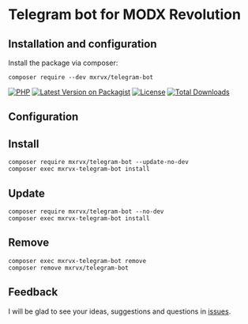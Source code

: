 # Telegram bot for MODX Revolution

## Installation and configuration

Install the package via composer:

```
composer require --dev mxrvx/telegram-bot
```
[![PHP](https://img.shields.io/packagist/php-v/mxrvx/telegram-bot.svg?style=flat-square&logo=php)](https://packagist.org/packages/mxrvx/telegram-bot)
[![Latest Version on Packagist](https://img.shields.io/packagist/v/mxrvx/telegram-bot.svg?style=flat-square&logo=packagist)](https://packagist.org/packages/mxrvx/telegram-bot)
[![License](https://img.shields.io/packagist/l/mxrvx/telegram-bot.svg?style=flat-square)](LICENSE)
[![Total Downloads](https://img.shields.io/packagist/dt/mxrvx/telegram-bot.svg?style=flat-square)](https://packagist.org/packages/mxrvx/telegram-bot)

## Configuration

## Install
```
composer require mxrvx/telegram-bot --update-no-dev
composer exec mxrvx-telegram-bot install
```

## Update
```
composer require mxrvx/telegram-bot --no-dev
composer exec mxrvx-telegram-bot install
```

## Remove
```
composer exec mxrvx-telegram-bot remove
composer remove mxrvx/telegram-bot
```

## Feedback

I will be glad to see your ideas, suggestions and questions in [issues](https://github.com/mxrvx/telegram-bot/issues).
